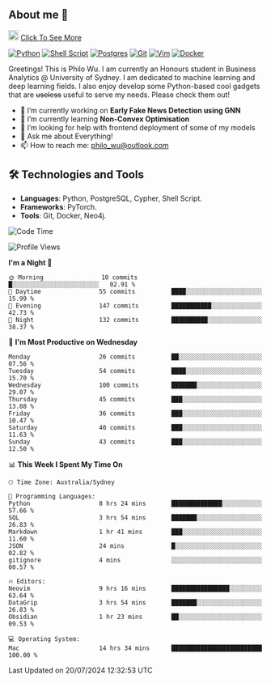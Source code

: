 ## About me 🤗

<a href="#"><img src="https://media.giphy.com/media/hvRJCLFzcasrR4ia7z/giphy.gif" width="20px" height="20px"></a> [Click To See More](https://codeboyphilo.github.io)

[![Python](https://img.shields.io/badge/python-3670A0?style=for-the-badge&logo=python&logoColor=ffdd54)](#)
[![Shell Script](https://img.shields.io/badge/shell_script-%23121011.svg?style=for-the-badge&logo=gnu-bash&logoColor=white)](#)
[![Postgres](https://img.shields.io/badge/postgres-%23316192.svg?style=for-the-badge&logo=postgresql&logoColor=white)](#)
[![Git](https://img.shields.io/badge/git-%23F05033.svg?style=for-the-badge&logo=git&logoColor=white)](#)
[![Vim](https://img.shields.io/badge/VIM-%2311AB00.svg?style=for-the-badge&logo=vim&logoColor=white)](#)
[![Docker](https://img.shields.io/badge/docker-%230db7ed.svg?style=for-the-badge&logo=docker&logoColor=white)](#)

Greetings! This is Philo Wu. I am currently an Honours student in Business Analytics \@ University of Sydney. I am dedicated to machine learning and deep learning fields. I also enjoy develop some Python-based cool gadgets that are ~~useless~~ useful to serve my needs. Please check them out!

- 🔭 I’m currently working on **Early Fake News Detection using GNN**
- 🌱 I’m currently learning **Non-Convex Optimisation**
- 🤔 I’m looking for help with frontend deployment of some of my models
- 💬 Ask me about Everything!
- 📫 How to reach me: philo_wu@outlook.com

## 🛠 Technologies and Tools
- **Languages**: Python, PostgreSQL, Cypher, Shell Script.
- **Frameworks**: PyTorch.
- **Tools**: Git, Docker, Neo4j.

<!--START_SECTION:waka-->
![Code Time](http://img.shields.io/badge/Code%20Time-331%20hrs%204%20mins-blue)

![Profile Views](http://img.shields.io/badge/Profile%20Views-5-blue)

**I'm a Night 🦉** 

```text
🌞 Morning                10 commits          █░░░░░░░░░░░░░░░░░░░░░░░░   02.91 % 
🌆 Daytime                55 commits          ████░░░░░░░░░░░░░░░░░░░░░   15.99 % 
🌃 Evening                147 commits         ███████████░░░░░░░░░░░░░░   42.73 % 
🌙 Night                  132 commits         ██████████░░░░░░░░░░░░░░░   38.37 % 
```
📅 **I'm Most Productive on Wednesday** 

```text
Monday                   26 commits          ██░░░░░░░░░░░░░░░░░░░░░░░   07.56 % 
Tuesday                  54 commits          ████░░░░░░░░░░░░░░░░░░░░░   15.70 % 
Wednesday                100 commits         ███████░░░░░░░░░░░░░░░░░░   29.07 % 
Thursday                 45 commits          ███░░░░░░░░░░░░░░░░░░░░░░   13.08 % 
Friday                   36 commits          ███░░░░░░░░░░░░░░░░░░░░░░   10.47 % 
Saturday                 40 commits          ███░░░░░░░░░░░░░░░░░░░░░░   11.63 % 
Sunday                   43 commits          ███░░░░░░░░░░░░░░░░░░░░░░   12.50 % 
```


📊 **This Week I Spent My Time On** 

```text
🕑︎ Time Zone: Australia/Sydney

💬 Programming Languages: 
Python                   8 hrs 24 mins       ██████████████░░░░░░░░░░░   57.66 % 
SQL                      3 hrs 54 mins       ███████░░░░░░░░░░░░░░░░░░   26.83 % 
Markdown                 1 hr 41 mins        ███░░░░░░░░░░░░░░░░░░░░░░   11.60 % 
JSON                     24 mins             █░░░░░░░░░░░░░░░░░░░░░░░░   02.82 % 
gitignore                4 mins              ░░░░░░░░░░░░░░░░░░░░░░░░░   00.57 % 

🔥 Editors: 
Neovim                   9 hrs 16 mins       ████████████████░░░░░░░░░   63.64 % 
DataGrip                 3 hrs 54 mins       ███████░░░░░░░░░░░░░░░░░░   26.83 % 
Obsidian                 1 hr 23 mins        ██░░░░░░░░░░░░░░░░░░░░░░░   09.53 % 

💻 Operating System: 
Mac                      14 hrs 34 mins      █████████████████████████   100.00 % 
```


 Last Updated on 20/07/2024 12:32:53 UTC
<!--END_SECTION:waka-->
